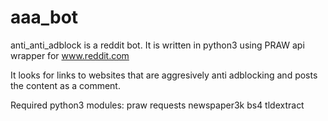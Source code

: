 # aaa_bot
anti_anti_adblock is a reddit bot. It is written in python3 using PRAW api wrapper for www.reddit.com

It looks for links to websites that are aggresively anti adblocking and posts the content as a comment.

Required python3 modules:
praw
requests
newspaper3k
bs4
tldextract
